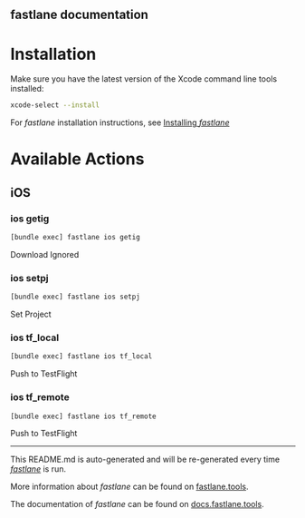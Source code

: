 fastlane documentation
----

# Installation

Make sure you have the latest version of the Xcode command line tools installed:

```sh
xcode-select --install
```

For _fastlane_ installation instructions, see [Installing _fastlane_](https://docs.fastlane.tools/#installing-fastlane)

# Available Actions

## iOS

### ios getig

```sh
[bundle exec] fastlane ios getig
```

Download Ignored

### ios setpj

```sh
[bundle exec] fastlane ios setpj
```

Set Project

### ios tf_local

```sh
[bundle exec] fastlane ios tf_local
```

Push to TestFlight

### ios tf_remote

```sh
[bundle exec] fastlane ios tf_remote
```

Push to TestFlight

----

This README.md is auto-generated and will be re-generated every time [_fastlane_](https://fastlane.tools) is run.

More information about _fastlane_ can be found on [fastlane.tools](https://fastlane.tools).

The documentation of _fastlane_ can be found on [docs.fastlane.tools](https://docs.fastlane.tools).
